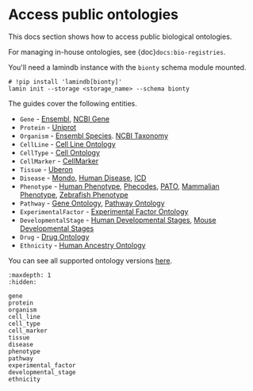 # Access public ontologies

This docs section shows how to access public biological ontologies.

For managing in-house ontologies, see {doc}`docs:bio-registries`.

You'll need a lamindb instance with the `bionty` schema module mounted.

```shell
# !pip install 'lamindb[bionty]'
lamin init --storage <storage_name> --schema bionty
```

The guides cover the following entities.

- `Gene` - [Ensembl](https://ensembl.org), [NCBI Gene](https://www.ncbi.nlm.nih.gov/gene)
- `Protein` - [Uniprot](https://www.uniprot.org/)
- `Organism` - [Ensembl Species](https://useast.ensembl.org/info/about/species.html). [NCBI Taxonomy](https://www.ncbi.nlm.nih.gov/taxonomy)
- `CellLine` - [Cell Line Ontology](https://github.com/CLO-ontology/CLO)
- `CellType` - [Cell Ontology](https://obophenotype.github.io/cell-ontology)
- `CellMarker` - [CellMarker](http://xteam.xbio.top/CellMarker)
- `Tissue` - [Uberon](http://obophenotype.github.io/uberon)
- `Disease` - [Mondo](https://mondo.monarchinitiative.org), [Human Disease](https://disease-ontology.org), [ICD](https://www.who.int/standards/classifications/classification-of-diseases)
- `Phenotype` - [Human Phenotype](https://hpo.jax.org/app), [Phecodes](https://phewascatalog.org/phecodes_icd10), [PATO](https://github.com/pato-ontology/pato), [Mammalian Phenotype](http://obofoundry.org/ontology/mp.html), [Zebrafish Phenotype](http://obofoundry.org/ontology/zp.html)
- `Pathway` - [Gene Ontology](https://bioportal.bioontology.org/ontologies/GO), [Pathway Ontology](https://bioportal.bioontology.org/ontologies/PW)
- `ExperimentalFactor` - [Experimental Factor Ontology](https://www.ebi.ac.uk/ols/ontologies/efo)
- `DevelopmentalStage` - [Human Developmental Stages](https://github.com/obophenotype/developmental-stage-ontologies/wiki/HsapDv), [Mouse Developmental Stages](https://github.com/obophenotype/developmental-stage-ontologies/wiki/MmusDv)
- `Drug` - [Drug Ontology](https://bioportal.bioontology.org/ontologies/DRON)
- `Ethnicity` - [Human Ancestry Ontology](https://github.com/EBISPOT/hancestro)

You can see all supported ontology versions [here](https://github.com/laminlabs/bionty/blob/main/bionty/base/sources.yaml).

```{toctree}
:maxdepth: 1
:hidden:

gene
protein
organism
cell_line
cell_type
cell_marker
tissue
disease
phenotype
pathway
experimental_factor
developmental_stage
ethnicity
```
